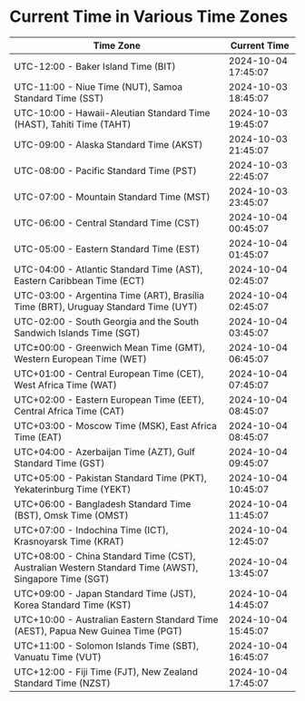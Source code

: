 # Current Time in Various Time Zones

| Time Zone | Current Time |
|-----------|--------------|
| UTC-12:00 - Baker Island Time (BIT) | 2024-10-04 17:45:07 |
| UTC-11:00 - Niue Time (NUT), Samoa Standard Time (SST) | 2024-10-03 18:45:07 |
| UTC-10:00 - Hawaii-Aleutian Standard Time (HAST), Tahiti Time (TAHT) | 2024-10-03 19:45:07 |
| UTC-09:00 - Alaska Standard Time (AKST) | 2024-10-03 21:45:07 |
| UTC-08:00 - Pacific Standard Time (PST) | 2024-10-03 22:45:07 |
| UTC-07:00 - Mountain Standard Time (MST) | 2024-10-03 23:45:07 |
| UTC-06:00 - Central Standard Time (CST) | 2024-10-04 00:45:07 |
| UTC-05:00 - Eastern Standard Time (EST) | 2024-10-04 01:45:07 |
| UTC-04:00 - Atlantic Standard Time (AST), Eastern Caribbean Time (ECT) | 2024-10-04 02:45:07 |
| UTC-03:00 - Argentina Time (ART), Brasília Time (BRT), Uruguay Standard Time (UYT) | 2024-10-04 02:45:07 |
| UTC-02:00 - South Georgia and the South Sandwich Islands Time (SGT) | 2024-10-04 03:45:07 |
| UTC±00:00 - Greenwich Mean Time (GMT), Western European Time (WET) | 2024-10-04 06:45:07 |
| UTC+01:00 - Central European Time (CET), West Africa Time (WAT) | 2024-10-04 07:45:07 |
| UTC+02:00 - Eastern European Time (EET), Central Africa Time (CAT) | 2024-10-04 08:45:07 |
| UTC+03:00 - Moscow Time (MSK), East Africa Time (EAT) | 2024-10-04 08:45:07 |
| UTC+04:00 - Azerbaijan Time (AZT), Gulf Standard Time (GST) | 2024-10-04 09:45:07 |
| UTC+05:00 - Pakistan Standard Time (PKT), Yekaterinburg Time (YEKT) | 2024-10-04 10:45:07 |
| UTC+06:00 - Bangladesh Standard Time (BST), Omsk Time (OMST) | 2024-10-04 11:45:07 |
| UTC+07:00 - Indochina Time (ICT), Krasnoyarsk Time (KRAT) | 2024-10-04 12:45:07 |
| UTC+08:00 - China Standard Time (CST), Australian Western Standard Time (AWST), Singapore Time (SGT) | 2024-10-04 13:45:07 |
| UTC+09:00 - Japan Standard Time (JST), Korea Standard Time (KST) | 2024-10-04 14:45:07 |
| UTC+10:00 - Australian Eastern Standard Time (AEST), Papua New Guinea Time (PGT) | 2024-10-04 15:45:07 |
| UTC+11:00 - Solomon Islands Time (SBT), Vanuatu Time (VUT) | 2024-10-04 16:45:07 |
| UTC+12:00 - Fiji Time (FJT), New Zealand Standard Time (NZST) | 2024-10-04 17:45:07 |
